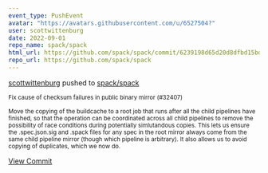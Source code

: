 ```yaml
---
event_type: PushEvent
avatar: "https://avatars.githubusercontent.com/u/6527504?"
user: scottwittenburg
date: 2022-09-01
repo_name: spack/spack
html_url: https://github.com/spack/spack/commit/6239198d65d20d8dfbd15bd617168dd92523e0b7
repo_url: https://github.com/spack/spack
---
```


<a href='https://github.com/scottwittenburg' target='_blank'>scottwittenburg</a> pushed to <a href='https://github.com/spack/spack' target='_blank'>spack/spack</a>

<small>Fix cause of checksum failures in public binary mirror (#32407)

Move the copying of the buildcache to a root job that runs after all the child
pipelines have finished, so that the operation can be coordinated across all
child pipelines to remove the possibility of race conditions during potentially
simlutandous copies. This lets us ensure the .spec.json.sig and .spack files
for any spec in the root mirror always come from the same child pipeline
mirror (though which pipeline is arbitrary).  It also allows us to avoid copying
of duplicates, which we now do.</small>

<a href='https://github.com/spack/spack/commit/6239198d65d20d8dfbd15bd617168dd92523e0b7' target='_blank'>View Commit</a>